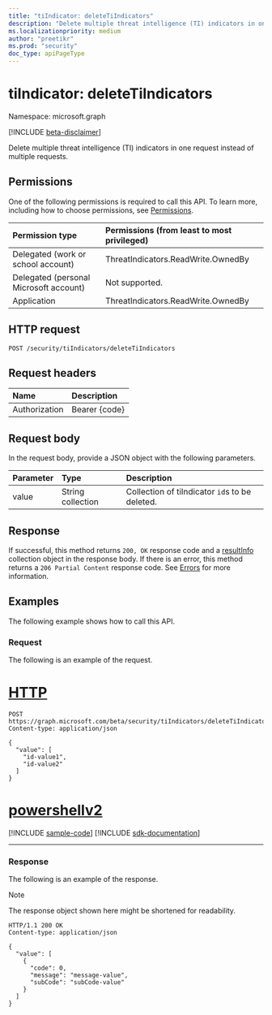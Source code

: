 ```yaml
---
title: "tiIndicator: deleteTiIndicators"
description: "Delete multiple threat intelligence (TI) indicators in one request instead of multiple requests."
ms.localizationpriority: medium
author: "preetikr"
ms.prod: "security"
doc_type: apiPageType
---
```


# tiIndicator: deleteTiIndicators

Namespace: microsoft.graph

[!INCLUDE [beta-disclaimer](../../includes/beta-disclaimer.md)]

Delete multiple threat intelligence (TI) indicators in one request instead of multiple requests.

## Permissions

One of the following permissions is required to call this API. To learn more, including how to choose permissions, see [Permissions](/graph/permissions-reference).

| Permission type | Permissions (from least to most privileged) |
|:---------------------------------------|:--------------------------------------------|
| Delegated (work or school account)     | ThreatIndicators.ReadWrite.OwnedBy |
| Delegated (personal Microsoft account) | Not supported. |
| Application                            | ThreatIndicators.ReadWrite.OwnedBy |

## HTTP request

<!-- { "blockType": "ignored" } -->

```http
POST /security/tiIndicators/deleteTiIndicators
```

## Request headers

| Name          | Description   |
|:--------------|:--------------|
| Authorization | Bearer {code} |

## Request body

In the request body, provide a JSON object with the following parameters.

| Parameter    | Type        | Description |
|:-------------|:------------|:------------|
|value|String collection| Collection of tiIndicator `id`s to be deleted. |

## Response

If successful, this method returns `200, OK` response code and a [resultInfo](../resources/resultinfo.md) collection object in the response body. If there is an error, this method returns a `206 Partial Content` response code.  See [Errors](../resources/security-error-codes.md#threat-indicator-bulk-action-errors) for more information.

## Examples

The following example shows how to call this API.

### Request

The following is an example of the request.

# [HTTP](#tab/http)
<!-- {
  "blockType": "request",
  "name": "tiindicator_deletetiindicators"
}-->

```http
POST https://graph.microsoft.com/beta/security/tiIndicators/deleteTiIndicators
Content-type: application/json

{
  "value": [
    "id-value1",
    "id-value2"
  ]
}
```

# [powershellv2](#tab/powershellv2)
[!INCLUDE [sample-code](../includes/snippets/powershellv2/tiindicator-deletetiindicators-powershellv2-snippets.md)]
[!INCLUDE [sdk-documentation](../includes/snippets/snippets-sdk-documentation-link.md)]

---

### Response

The following is an example of the response.

> [!NOTE]
> The response object shown here might be shortened for readability.

<!-- {
  "blockType": "response",
  "truncated": true,
  "@odata.type": "microsoft.graph.resultInfo",
  "isCollection": true
} -->

```http
HTTP/1.1 200 OK
Content-type: application/json

{
  "value": [
    {
      "code": 0,
      "message": "message-value",
      "subCode": "subCode-value"
    }
  ]
}
```

<!-- uuid: 16cd6b66-4b1a-43a1-adaf-3a886856ed98
2019-02-04 14:57:30 UTC -->
<!-- {
  "type": "#page.annotation",
  "description": "tiIndicator: deleteTiIndicators",
  "keywords": "",
  "section": "documentation",
  "tocPath": "",
  "suppressions": [
  ]
}-->


